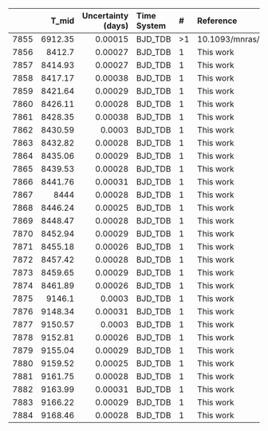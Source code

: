 |      |   T_mid |   Uncertainty (days) | Time System   | #   | Reference             |
|-----:|--------:|---------------------:|:--------------|:----|:----------------------|
| 7855 | 6912.35 |              0.00015 | BJD_TDB       | >1  | 10.1093/mnras/stw3005 |
| 7856 | 8412.7  |              0.00027 | BJD_TDB       | 1   | This work             |
| 7857 | 8414.93 |              0.00027 | BJD_TDB       | 1   | This work             |
| 7858 | 8417.17 |              0.00038 | BJD_TDB       | 1   | This work             |
| 7859 | 8421.64 |              0.00029 | BJD_TDB       | 1   | This work             |
| 7860 | 8426.11 |              0.00028 | BJD_TDB       | 1   | This work             |
| 7861 | 8428.35 |              0.00038 | BJD_TDB       | 1   | This work             |
| 7862 | 8430.59 |              0.0003  | BJD_TDB       | 1   | This work             |
| 7863 | 8432.82 |              0.00028 | BJD_TDB       | 1   | This work             |
| 7864 | 8435.06 |              0.00029 | BJD_TDB       | 1   | This work             |
| 7865 | 8439.53 |              0.00028 | BJD_TDB       | 1   | This work             |
| 7866 | 8441.76 |              0.00031 | BJD_TDB       | 1   | This work             |
| 7867 | 8444    |              0.00028 | BJD_TDB       | 1   | This work             |
| 7868 | 8446.24 |              0.00025 | BJD_TDB       | 1   | This work             |
| 7869 | 8448.47 |              0.00028 | BJD_TDB       | 1   | This work             |
| 7870 | 8452.94 |              0.00029 | BJD_TDB       | 1   | This work             |
| 7871 | 8455.18 |              0.00026 | BJD_TDB       | 1   | This work             |
| 7872 | 8457.42 |              0.00028 | BJD_TDB       | 1   | This work             |
| 7873 | 8459.65 |              0.00029 | BJD_TDB       | 1   | This work             |
| 7874 | 8461.89 |              0.00026 | BJD_TDB       | 1   | This work             |
| 7875 | 9146.1  |              0.0003  | BJD_TDB       | 1   | This work             |
| 7876 | 9148.34 |              0.00031 | BJD_TDB       | 1   | This work             |
| 7877 | 9150.57 |              0.0003  | BJD_TDB       | 1   | This work             |
| 7878 | 9152.81 |              0.00026 | BJD_TDB       | 1   | This work             |
| 7879 | 9155.04 |              0.00029 | BJD_TDB       | 1   | This work             |
| 7880 | 9159.52 |              0.00025 | BJD_TDB       | 1   | This work             |
| 7881 | 9161.75 |              0.00028 | BJD_TDB       | 1   | This work             |
| 7882 | 9163.99 |              0.00031 | BJD_TDB       | 1   | This work             |
| 7883 | 9166.22 |              0.00029 | BJD_TDB       | 1   | This work             |
| 7884 | 9168.46 |              0.00028 | BJD_TDB       | 1   | This work             |